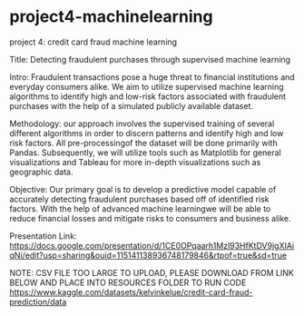 # project4-machinelearning
project 4: credit card fraud machine learning

Title: Detecting fraudulent purchases through supervised machine learning

Intro: Fraudulent transactions pose a huge threat to financial institutions and everyday consumers alike. We aim to utilize supervised machine learning algorithms to identify high and low-risk factors associated with fraudulent purchases with the help of a simulated publicly available dataset.

Methodology: our approach involves the supervised training of several different algorithms in order to discern patterns and identify high and low risk factors. All pre-processingof the dataset will be done primarily with Pandas. Subsequently, we will utilize tools such as Matplotlib for general visualizations and Tableau for more in-depth visualizations such as geographic data.

Objective: Our primary goal is to develop a predictive model capable of accurately detecting fraudulent purchases based off of identified risk factors. With the help of advanced machine learningwe will be able to reduce financial losses and mitigate risks to consumers and business alike.

Presentation Link: https://docs.google.com/presentation/d/1CE0OPqaarh1Mzl93HfKtDV9jgXIAiqNi/edit?usp=sharing&ouid=115141138936748179846&rtpof=true&sd=true


NOTE: CSV FILE TOO LARGE TO UPLOAD, PLEASE DOWNLOAD FROM LINK BELOW AND PLACE INTO RESOURCES FOLDER TO RUN CODE
https://www.kaggle.com/datasets/kelvinkelue/credit-card-fraud-prediction/data
